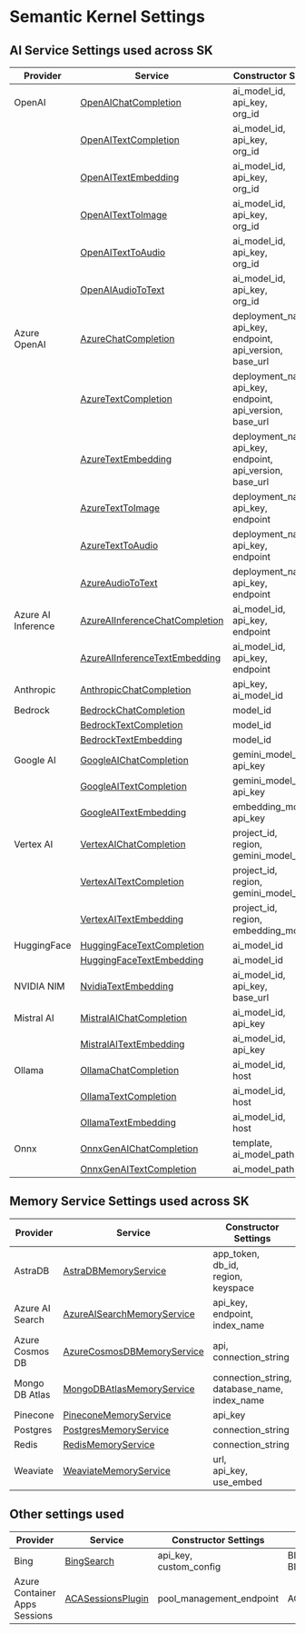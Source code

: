 # Semantic Kernel Settings

## AI Service Settings used across SK

| Provider | Service | Constructor Settings | Environment Variable | Required? | Settings Class |
| --- | --- | --- | --- | --- | --- |
| OpenAI | [OpenAIChatCompletion](../../../semantic_kernel/connectors/ai/open_ai/services/open_ai_chat_completion.py) | ai_model_id, <br> api_key, <br> org_id | OPENAI_CHAT_MODEL_ID, <br> OPENAI_API_KEY, <br> OPENAI_ORG_ID | Yes, <br> Yes, <br> No | [OpenAISettings](../../../semantic_kernel/connectors/ai/open_ai/settings/open_ai_settings.py) |
|  | [OpenAITextCompletion](../../../semantic_kernel/connectors/ai/open_ai/services/open_ai_text_completion.py) | ai_model_id, <br> api_key, <br> org_id | OPENAI_TEXT_MODEL_ID, <br> OPENAI_API_KEY, <br> OPENAI_ORG_ID | Yes, <br> Yes, <br> No |  |
|  | [OpenAITextEmbedding](../../../semantic_kernel/connectors/ai/open_ai/services/open_ai_text_embedding.py) | ai_model_id, <br> api_key, <br> org_id | OPENAI_EMBEDDING_MODEL_ID, <br> OPENAI_API_KEY, <br> OPENAI_ORG_ID | Yes, <br> Yes, <br> No |  |
|  | [OpenAITextToImage](../../../semantic_kernel/connectors/ai/open_ai/services/open_ai_text_to_image.py) | ai_model_id, <br> api_key, <br> org_id | OPENAI_TEXT_TO_IMAGE_MODEL_ID, <br> OPENAI_API_KEY, <br> OPENAI_ORG_ID | Yes, <br> Yes, <br> No |  |
|  | [OpenAITextToAudio](../../../semantic_kernel/connectors/ai/open_ai/services/open_ai_text_to_audio.py) | ai_model_id, <br> api_key, <br> org_id | OPENAI_TEXT_TO_AUDIO_MODEL_ID, <br> OPENAI_API_KEY, <br> OPENAI_ORG_ID | Yes, <br> Yes, <br> No |  |
|  | [OpenAIAudioToText](../../../semantic_kernel/connectors/ai/open_ai/services/open_ai_audio_to_text.py) | ai_model_id, <br> api_key, <br> org_id | OPENAI_AUDIO_TO_TEXT_MODEL_ID, <br> OPENAI_API_KEY, <br> OPENAI_ORG_ID | Yes, <br> Yes, <br> No |  |
| Azure OpenAI | [AzureChatCompletion](../../../semantic_kernel/connectors/ai/open_ai/services/azure_chat_completion.py) | deployment_name, <br> api_key, <br> endpoint, <br> api_version, <br> base_url | AZURE_OPENAI_CHAT_DEPLOYMENT_NAME, <br> AZURE_OPENAI_API_KEY, <br> AZURE_OPENAI_ENDPOINT, <br> AZURE_OPENAI_API_VERSION, <br> AZURE_OPENAI_BASE_URL | Yes, <br> No, <br> Yes, <br> Yes, <br> Yes | [AzureOpenAISettings](../../../semantic_kernel/connectors/ai/open_ai/settings/azure_open_ai_settings.py) |
|  | [AzureTextCompletion](../../../semantic_kernel/connectors/ai/open_ai/services/azure_text_completion.py) | deployment_name, <br> api_key, <br> endpoint, <br> api_version, <br> base_url | AZURE_OPENAI_TEXT_DEPLOYMENT_NAME, <br> AZURE_OPENAI_API_KEY, <br> AZURE_OPENAI_ENDPOINT, <br> AZURE_OPENAI_API_VERSION, <br> AZURE_OPENAI_BASE_URL | Yes, <br> No, <br> Yes, <br> Yes, <br> Yes |  |
|  | [AzureTextEmbedding](../../../semantic_kernel/connectors/ai/open_ai/services/azure_text_embedding.py) | deployment_name, <br> api_key, <br> endpoint, <br> api_version, <br> base_url | AZURE_OPENAI_EMBEDDING_DEPLOYMENT_NAME, <br> AZURE_OPENAI_API_KEY, <br> AZURE_OPENAI_ENDPOINT, <br> AZURE_OPENAI_API_VERSION, <br> AZURE_OPENAI_BASE_URL | Yes, <br> No, <br> Yes, <br> Yes, <br> Yes |  |
|  | [AzureTextToImage](../../../semantic_kernel/connectors/ai/open_ai/services/azure_text_to_image.py) | deployment_name, <br> api_key, <br> endpoint | AZURE_OPENAI_TEXT_TO_IMAGE_DEPLOYMENT_NAME, <br> AZURE_OPENAI_API_KEY, <br> AZURE_OPENAI_ENDPOINT | Yes, <br> No, <br> Yes |  |
|  | [AzureTextToAudio](../../../semantic_kernel/connectors/ai/open_ai/services/azure_text_to_audio.py) | deployment_name, <br> api_key, <br> endpoint | AZURE_OPENAI_TEXT_TO_AUDIO_DEPLOYMENT_NAME, <br> AZURE_OPENAI_API_KEY, <br> AZURE_OPENAI_ENDPOINT | Yes, <br> No, <br> Yes |  |
|  | [AzureAudioToText](../../../semantic_kernel/connectors/ai/open_ai/services/azure_audio_to_text.py) | deployment_name, <br> api_key, <br> endpoint | AZURE_OPENAI_AUDIO_TO_TEXT_DEPLOYMENT_NAME, <br> AZURE_OPENAI_API_KEY, <br> AZURE_OPENAI_ENDPOINT | Yes, <br> No, <br> Yes |  |
| Azure AI Inference | [AzureAIInferenceChatCompletion](../../../semantic_kernel/connectors/ai/azure_ai_inference/services/azure_ai_inference_chat_completion.py) | ai_model_id, <br> api_key, <br> endpoint | N/A, <br> AZURE_AI_INFERENCE_API_KEY, <br> AZURE_AI_INFERENCE_ENDPOINT | Yes, <br> No, <br> Yes | [AzureAIInferenceSettings](../../../semantic_kernel/connectors/ai/azure_ai_inference/azure_ai_inference_settings.py) |
|  | [AzureAIInferenceTextEmbedding](../../../semantic_kernel/connectors/ai/azure_ai_inference/services/azure_ai_inference_text_embedding.py) | ai_model_id, <br> api_key, <br> endpoint | N/A, <br> AZURE_AI_INFERENCE_API_KEY, <br> AZURE_AI_INFERENCE_ENDPOINT | Yes, <br> No, <br> Yes |  |
| Anthropic | [AnthropicChatCompletion](../../../semantic_kernel/connectors/ai/anthropic/services/anthropic_chat_completion.py) | api_key, <br> ai_model_id | ANTHROPIC_API_KEY, <br> ANTHROPIC_CHAT_MODEL_ID | Yes, <br> Yes | [AnthropicSettings](../../../semantic_kernel/connectors/ai/anthropic/settings/anthropic_settings.py) |
| Bedrock | [BedrockChatCompletion](../../../semantic_kernel/connectors/ai/bedrock/services/bedrock_chat_completion.py) | model_id | BEDROCK_CHAT_MODEL_ID | Yes | [BedrockSettings](../../../semantic_kernel/connectors/ai/bedrock/bedrock_settings.py) |
|  | [BedrockTextCompletion](../../../semantic_kernel/connectors/ai/bedrock/services/bedrock_text_completion.py) | model_id | BEDROCK_TEXT_MODEL_ID | Yes |  |
|  | [BedrockTextEmbedding](../../../semantic_kernel/connectors/ai/bedrock/services/bedrock_text_embedding.py) | model_id | BEDROCK_EMBEDDING_MODEL_ID | Yes |  |
| Google AI | [GoogleAIChatCompletion](../../../semantic_kernel/connectors/ai/google/google_ai/services/google_ai_chat_completion.py) | gemini_model_id, <br> api_key | GOOGLE_AI_GEMINI_MODEL_ID, <br> GOOGLE_AI_API_KEY | Yes, <br> Yes | [GoogleAISettings](../../../semantic_kernel/connectors/ai/google/google_ai/google_ai_settings.py) |
|  | [GoogleAITextCompletion](../../../semantic_kernel/connectors/ai/google/google_ai/services/google_ai_text_completion.py) | gemini_model_id, <br> api_key | GOOGLE_AI_GEMINI_MODEL_ID, <br> GOOGLE_AI_API_KEY | Yes, <br> Yes |  |
|  | [GoogleAITextEmbedding](../../../semantic_kernel/connectors/ai/google/google_ai/services/google_ai_text_embedding.py) | embedding_model_id, <br> api_key | GOOGLE_AI_EMBEDDING_MODEL_ID, <br> GOOGLE_AI_API_KEY | Yes, <br> Yes |  |
| Vertex AI | [VertexAIChatCompletion](../../../semantic_kernel/connectors/ai/google/vertex_ai/services/vertex_ai_chat_completion.py) | project_id, <br> region, <br> gemini_model_id | VERTEX_AI_PROJECT_ID, <br> VERTEX_AI_REGION, <br> VERTEX_AI_GEMINI_MODEL_ID | Yes, <br> No, <br> Yes | [VertexAISettings](../../../semantic_kernel/connectors/ai/google/vertex_ai/vertex_ai_settings.py) |
|  | [VertexAITextCompletion](../../../semantic_kernel/connectors/ai/google/google_ai/services/google_ai_text_completion.py) | project_id, <br> region, <br> gemini_model_id | VERTEX_AI_PROJECT_ID, <br> VERTEX_AI_REGION, <br> VERTEX_AI_GEMINI_MODEL_ID | Yes, <br> No, <br> Yes |  |
|  | [VertexAITextEmbedding](../../../semantic_kernel/connectors/ai/google/google_ai/services/google_ai_text_embedding.py) | project_id, <br> region, <br> embedding_model_id | VERTEX_AI_PROJECT_ID, <br> VERTEX_AI_REGION, <br> VERTEX_AI_EMBEDDING_MODEL_ID | Yes, <br> No, <br> Yes |  |
| HuggingFace | [HuggingFaceTextCompletion](../../../semantic_kernel/connectors/ai/hugging_face/services/hf_text_completion.py) | ai_model_id | N/A | Yes | |
|  | [HuggingFaceTextEmbedding](../../../semantic_kernel/connectors/ai/hugging_face/services/hf_text_embedding.py) | ai_model_id | N/A | Yes | |
| NVIDIA NIM | [NvidiaTextEmbedding](../../../semantic_kernel/connectors/ai/nvidia/services/nvidia_text_embedding.py) | ai_model_id, <br> api_key, <br> base_url | NVIDIA_API_KEY, <br> NVIDIA_TEXT_EMBEDDING_MODEL_ID, <br> NVIDIA_BASE_URL | Yes | [NvidiaAISettings](../../../semantic_kernel/connectors/ai/nvidia/settings/nvidia_settings.py) |
| Mistral AI | [MistralAIChatCompletion](../../../semantic_kernel/connectors/ai/mistral_ai/services/mistral_ai_chat_completion.py) | ai_model_id, <br> api_key | MISTRALAI_CHAT_MODEL_ID, <br> MISTRALAI_API_KEY | Yes, <br> Yes | [MistralAISettings](../../../semantic_kernel/connectors/ai/mistral_ai/settings/mistral_ai_settings.py) |
|  | [MistralAITextEmbedding](../../../semantic_kernel/connectors/ai/mistral_ai/services/mistral_ai_text_embedding.py) | ai_model_id, <br> api_key | MISTRALAI_EMBEDDING_MODEL_ID, <br> MISTRALAI_API_KEY | Yes, <br> Yes |  |
| Ollama | [OllamaChatCompletion](../../../semantic_kernel/connectors/ai/ollama/services/ollama_chat_completion.py) | ai_model_id, <br> host | OLLAMA_CHAT_MODEL_ID, <br> OLLAMA_HOST | Yes, <br> No | [OllamaSettings](../../../semantic_kernel/connectors/ai/ollama/ollama_settings.py) |
|  | [OllamaTextCompletion](../../../semantic_kernel/connectors/ai/ollama/services/ollama_text_completion.py) | ai_model_id, <br> host | OLLAMA_TEXT_MODEL_ID, <br> OLLAMA_HOST | Yes, <br> No |  |
|  | [OllamaTextEmbedding](../../../semantic_kernel/connectors/ai/ollama/services/ollama_text_embedding.py) | ai_model_id, <br> host | OLLAMA_EMBEDDING_MODEL_ID, <br> OLLAMA_HOST | Yes, <br> No |  |
| Onnx | [OnnxGenAIChatCompletion](../../../semantic_kernel/connectors/ai/onnx/services/onnx_gen_ai_chat_completion.py) | template, <br> ai_model_path | N/A, <br> ONNX_GEN_AI_CHAT_MODEL_FOLDER | Yes, <br> Yes | [OnnxGenAISettings](../../../semantic_kernel/connectors/ai/onnx/onnx_gen_ai_settings.py) |
|  | [OnnxGenAITextCompletion](../../../semantic_kernel/connectors/ai/onnx/services/onnx_gen_ai_text_completion.py) | ai_model_path | ONNX_GEN_AI_TEXT_MODEL_FOLDER | Yes |  |

## Memory Service Settings used across SK

| Provider | Service | Constructor Settings | Environment Variable | Required? | Settings Class |
| --- | --- | --- | --- | --- | --- |
| AstraDB | [AstraDBMemoryService](../../../semantic_kernel/connectors/memory/astradb/astradb_memory_store.py) | app_token, <br> db_id, <br> region, <br> keyspace | ASTRADB_APP_TOKEN, <br> ASTRADB_DB_ID, <br> ASTRADB_REGION, <br> ASTRADB_KEYSPACE | Yes, <br> Yes, <br> Yes, <br> Yes | [AstraDBSettings](../../../semantic_kernel/connectors/memory/astradb/astradb_settings.py) |
| Azure AI Search | [AzureAISearchMemoryService](../../../semantic_kernel/connectors/memory/azure_cognitive_search/azure_cognitive_search_memory_store.py) | api_key, <br> endpoint, <br> index_name | AZURE_AI_SEARCH_API_KEY, <br> AZURE_AI_SEARCH_ENDPOINT, <br> AZURE_AI_SEARCH_INDEX_NAME | No, <br> Yes, <br> No | [AzureAISearchSettings](../../../semantic_kernel/connectors/memory/azure_cognitive_search/azure_ai_search_settings.py) |
| Azure Cosmos DB | [AzureCosmosDBMemoryService](../../../semantic_kernel/connectors/memory/azure_cosmosdb/azure_cosmos_db_memory_store.py) | api, <br> connection_string | AZURE_COSMOS_DB_API, <br> AZURE_COSMOS_DB_CONNECTION_STRING or AZCOSMOS_CONNSTR | No, <br> No | [AzureCosmosDBSettings](../../../semantic_kernel/connectors/memory/azure_cosmosdb/azure_cosmosdb_settings.py) |
| Mongo DB Atlas | [MongoDBAtlasMemoryService](../../../semantic_kernel/connectors/memory/mongodb_atlas/mongodb_atlas_memory_store.py) | connection_string, <br> database_name, <br> index_name | MONGODB_ATLAS_CONNECTION_STRING, <br> MONGODB_ATLAS_DATABASE_NAME, <br> MONGODB_ATLAS_INDEX_NAME | Yes, <br> No, <br> No | [MongoDBAtlasSettings](../../../semantic_kernel/connectors/memory/mongodb_atlas/mongodb_atlas_settings.py) |
| Pinecone | [PineconeMemoryService](../../../semantic_kernel/connectors/memory/pinecone/pinecone_memory_store.py) | api_key | PINECONE_API_KEY | Yes | [PineconeSettings](../../../semantic_kernel/connectors/memory/pinecone/pinecone_settings.py) |
| Postgres | [PostgresMemoryService](../../../semantic_kernel/connectors/memory/postgres/postgres_memory_store.py) | connection_string | POSTGRES_CONNECTION_STRING | Yes | [PostgresSettings](../../../semantic_kernel/connectors/memory/postgres/postgres_settings.py) |
| Redis | [RedisMemoryService](../../../semantic_kernel/connectors/memory/redis/redis_memory_store.py) | connection_string | REDIS_CONNECTION_STRING | Yes | [RedisSettings](../../../semantic_kernel/connectors/memory/redis/redis_settings.py) |
| Weaviate | [WeaviateMemoryService](../../../semantic_kernel/connectors/memory/weaviate/weaviate_memory_store.py) | url, <br> api_key, <br> use_embed | WEAVIATE_URL, <br> WEAVIATE_API_KEY, <br> WEAVIATE_USE_EMBED | No, <br> No, <br> No | [WeaviateSettings](../../../semantic_kernel/connectors/memory/weaviate/weaviate_settings.py) |

## Other settings used

| Provider | Service | Constructor Settings | Environment Variable | Required? | Settings Class |
| --- | --- | --- | --- | --- | --- |
| Bing | [BingSearch](../../../semantic_kernel/connectors/search_engine/bing_connector.py) | api_key, <br> custom_config | BING_API_KEY, <br> BING_CUSTOM_CONFIG | No, <br> No | [BingSettings](../../../semantic_kernel/connectors/search_engine/bing_connector_settings.py) |
| Azure Container Apps Sessions | [ACASessionsPlugin](../../../semantic_kernel/core_plugins/sessions_python_tool/sessions_python_plugin.py) | pool_management_endpoint | ACA_POOL_MANAGEMENT_ENDPOINT | Yes | [ACASessionsSettings](../../../semantic_kernel/core_plugins/sessions_python_tool/sessions_python_settings.py) |
